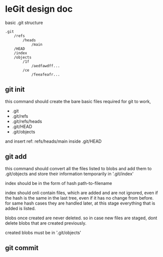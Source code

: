 # leGit design doc

basic .git structure

```
.git
    /refs
        /heads
            /main
    /HEAD
    /index
    /objects
        /1f
            /aedfawdff...
        /ce
            /feeafeafr...
```

## git init
this command should create the bare basic files required for git to work,
- .git
- .git/refs
- .git/refs/heads
- .git/HEAD
- .git/objects

and insert ref: refs/heads/main inside .git/HEAD

## git add
this command should convert all the files listed to blobs and add them to .git/objects and store their information temporarily in 
'.git/index'

index should be in the form of 
hash path-to-filename

index should onli contain files, which are added and are not ignored, even if the hash is the same in the last tree, even if it has no change from before. for same hash cases they are handled later, at this stage everything that is added is listed.

blobs once created are never deleted. so in case new files are staged, dont delete blobs that are created previously.

created blobs must be in '.git/objects'

## git commit
